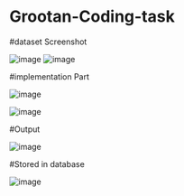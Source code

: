 # Grootan-Coding-task

#dataset Screenshot





![image](https://user-images.githubusercontent.com/59691810/116771180-08261900-aa67-11eb-997a-5e6c338fdea3.png)
![image](https://user-images.githubusercontent.com/59691810/116771193-1aa05280-aa67-11eb-8b32-258280e80e78.png)


#implementation Part




![image](https://user-images.githubusercontent.com/59691810/116771247-6eab3700-aa67-11eb-9f9a-a76f30127b52.png)



![image](https://user-images.githubusercontent.com/59691810/116771231-53d8c280-aa67-11eb-9c27-7b1ca3e6b948.png)



#Output






![image](https://user-images.githubusercontent.com/59691810/116771213-3a377b00-aa67-11eb-8c74-9fd2c3a3e5aa.png)



#Stored in database




![image](https://user-images.githubusercontent.com/59691810/116771257-8682bb00-aa67-11eb-9ec7-339fdc44a31e.png)
